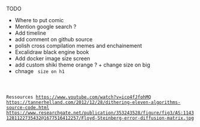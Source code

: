 TODO
- Where to put comic
- Mention google search ? 
- Add timeline
- add comment on github source
- polish cross compilation memes and enchainement
- Excalidraw black engine book
- Add docker image size screen
- add custom shiki theme orange ? + change size on big 
- chnage <code> size on h1

Ressources
https://www.youtube.com/watch?v=ico4fJfohMQ
https://tannerhelland.com/2012/12/28/dithering-eleven-algorithms-source-code.html
https://www.researchgate.net/publication/353243528/figure/fig3/AS:11431281122735432@1677516412257/Floyd-Steinberg-error-diffusion-matrix.jpg



